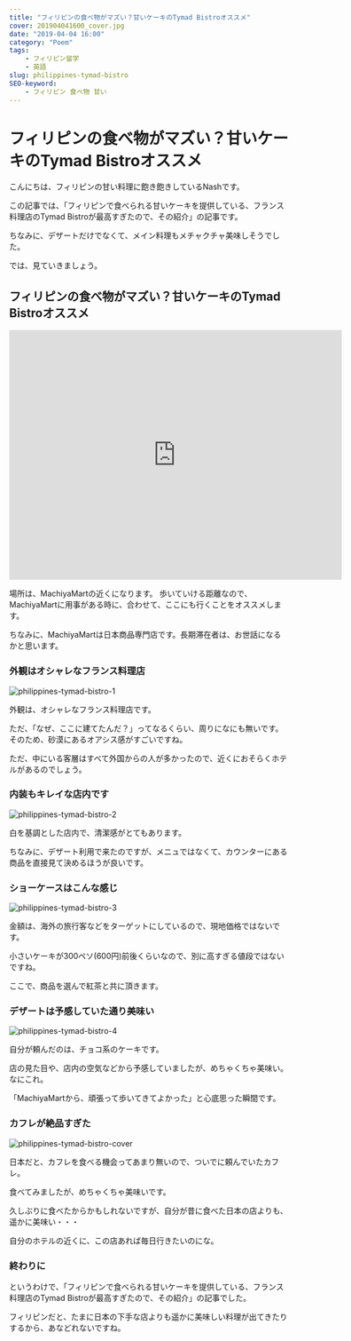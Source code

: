 ```yaml
---
title: "フィリピンの食べ物がマズい？甘いケーキのTymad Bistroオススメ"
cover: 201904041600_cover.jpg
date: "2019-04-04 16:00"
category: "Poem"
tags:
    - フィリピン留学
    - 英語
slug: philippines-tymad-bistro
SEO-keyword:
    - フィリピン 食べ物 甘い
---
```


# フィリピンの食べ物がマズい？甘いケーキのTymad Bistroオススメ

こんにちは、フィリピンの甘い料理に飽き飽きしているNashです。

この記事では、「フィリピンで食べられる甘いケーキを提供している、フランス料理店のTymad Bistroが最高すぎたので、その紹介」の記事です。

ちなみに、デザートだけでなくて、メイン料理もメチャクチャ美味しそうでした。

では、見ていきましょう。

## フィリピンの食べ物がマズい？甘いケーキのTymad Bistroオススメ

<iframe src="https://www.google.com/maps/embed?pb=!1m18!1m12!1m3!1d3924.971564592089!2d123.90994178918879!3d10.344158711338101!2m3!1f0!2f0!3f0!3m2!1i1024!2i768!4f13.1!3m3!1m2!1s0x33a998e8766e6377%3A0x4d2b0bc8be9a540f!2sTymad+Bistro!5e0!3m2!1sja!2sph!4v1554363015339!5m2!1sja!2sph" width="600" height="450" frameborder="0" style="border:0" allowfullscreen></iframe>

場所は、MachiyaMartの近くになります。
歩いていける距離なので、MachiyaMartに用事がある時に、合わせて、ここにも行くことをオススメします。

ちなみに、MachiyaMartは日本商品専門店です。長期滞在者は、お世話になるかと思います。


### 外観はオシャレなフランス料理店

![philippines-tymad-bistro-1](./201904041600_1.jpg)

外観は、オシャレなフランス料理店です。

ただ、「なぜ、ここに建てたんだ？」ってなるくらい、周りになにも無いです。そのため、砂漠にあるオアシス感がすごいですね。

ただ、中にいる客層はすべて外国からの人が多かったので、近くにおそらくホテルがあるのでしょう。



### 内装もキレイな店内です

![philippines-tymad-bistro-2](./201904041600_2.jpg)

白を基調とした店内で、清潔感がとてもあります。

ちなみに、デザート利用で来たのですが、メニュではなくて、カウンターにある商品を直接見て決めるほうが良いです。

### ショーケースはこんな感じ

![philippines-tymad-bistro-3](./201904041600_3.jpg)

金額は、海外の旅行客などをターゲットにしているので、現地価格ではないです。

小さいケーキが300ペソ(600円)前後くらいなので、別に高すぎる値段ではないですね。

ここで、商品を選んで紅茶と共に頂きます。



### デザートは予感していた通り美味い

![philippines-tymad-bistro-4](./201904041600_4.jpg)

自分が頼んだのは、チョコ系のケーキです。

店の見た目や、店内の空気などから予感していましたが、めちゃくちゃ美味い。なにこれ。

「MachiyaMartから、頑張って歩いてきてよかった」と心底思った瞬間です。



### カフレが絶品すぎた

![philippines-tymad-bistro-cover](./201904041600_cover.jpg)

日本だと、カフレを食べる機会ってあまり無いので、ついでに頼んでいたカフレ。

食べてみましたが、めちゃくちゃ美味いです。

久しぶりに食べたからかもしれないですが、自分が昔に食べた日本の店よりも、遥かに美味い・・・

自分のホテルの近くに、この店あれば毎日行きたいのにな。



### 終わりに

というわけで、「フィリピンで食べられる甘いケーキを提供している、フランス料理店のTymad Bistroが最高すぎたので、その紹介」の記事でした。



フィリピンだと、たまに日本の下手な店よりも遥かに美味しい料理が出てきたりするから、あなどれないですね。